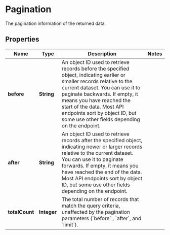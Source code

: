 

# Pagination

The pagination information of the returned data.

## Properties

| Name | Type | Description | Notes |
|------------ | ------------- | ------------- | -------------|
|**before** | **String** | An object ID used to retrieve records before the specified object, indicating earlier or smaller records relative to the current dataset. You can use it to paginate backwards.   If empty, it means you have reached the start of the data.    Most API endpoints sort by object ID, but some use other fields depending on the endpoint.  |  |
|**after** | **String** | An object ID used to retrieve records after the specified object, indicating newer or larger records relative to the current dataset. You can use it to paginate forwards.    If empty, it means you have reached the end of the data.    Most API endpoints sort by object ID, but some use other fields depending on the endpoint.  |  |
|**totalCount** | **Integer** | The total number of records that match the query criteria, unaffected by the pagination parameters (&#x60;before&#x60; , &#x60;after&#x60;, and &#x60;limit&#x60;). |  |



